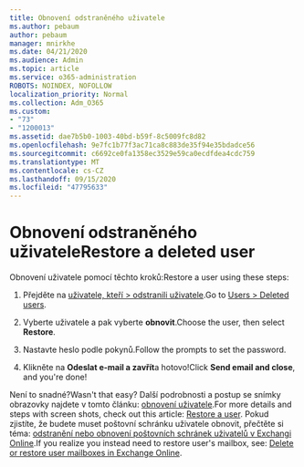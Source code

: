 ```yaml
---
title: Obnovení odstraněného uživatele
ms.author: pebaum
author: pebaum
manager: mnirkhe
ms.date: 04/21/2020
ms.audience: Admin
ms.topic: article
ms.service: o365-administration
ROBOTS: NOINDEX, NOFOLLOW
localization_priority: Normal
ms.collection: Adm_O365
ms.custom:
- "73"
- "1200013"
ms.assetid: dae7b5b0-1003-40bd-b59f-8c5009fc8d82
ms.openlocfilehash: 9e7fc1b77f3ac71ca8c883de35f94e35bdadce56
ms.sourcegitcommit: c6692ce0fa1358ec3529e59ca0ecdfdea4cdc759
ms.translationtype: MT
ms.contentlocale: cs-CZ
ms.lasthandoff: 09/15/2020
ms.locfileid: "47795633"
---
```

# <a name="restore-a-deleted-user"></a><span data-ttu-id="4aa89-102">Obnovení odstraněného uživatele</span><span class="sxs-lookup"><span data-stu-id="4aa89-102">Restore a deleted user</span></span>

<span data-ttu-id="4aa89-103">Obnovení uživatele pomocí těchto kroků:</span><span class="sxs-lookup"><span data-stu-id="4aa89-103">Restore a user using these steps:</span></span>
  
1. <span data-ttu-id="4aa89-104">Přejděte na [uživatele, kteří \> odstranili uživatele](https://admin.microsoft.com/adminportal/home#/deletedusers).</span><span class="sxs-lookup"><span data-stu-id="4aa89-104">Go to [Users \> Deleted users](https://admin.microsoft.com/adminportal/home#/deletedusers).</span></span>

2. <span data-ttu-id="4aa89-105">Vyberte uživatele a pak vyberte **obnovit**.</span><span class="sxs-lookup"><span data-stu-id="4aa89-105">Choose the user, then select **Restore**.</span></span>

3. <span data-ttu-id="4aa89-106">Nastavte heslo podle pokynů.</span><span class="sxs-lookup"><span data-stu-id="4aa89-106">Follow the prompts to set the password.</span></span>

4. <span data-ttu-id="4aa89-107">Klikněte na **Odeslat e-mail a zavřít**a hotovo!</span><span class="sxs-lookup"><span data-stu-id="4aa89-107">Click **Send email and close**, and you're done!</span></span>

<span data-ttu-id="4aa89-108">Není to snadné?</span><span class="sxs-lookup"><span data-stu-id="4aa89-108">Wasn't that easy?</span></span> <span data-ttu-id="4aa89-109">Další podrobnosti a postup se snímky obrazovky najdete v tomto článku: [obnovení uživatele](https://docs.microsoft.com/microsoft-365/admin/add-users/restore-user).</span><span class="sxs-lookup"><span data-stu-id="4aa89-109">For more details and steps with screen shots, check out this article: [Restore a user](https://docs.microsoft.com/microsoft-365/admin/add-users/restore-user).</span></span> <span data-ttu-id="4aa89-110">Pokud zjistíte, že budete muset poštovní schránku uživatele obnovit, přečtěte si téma: [odstranění nebo obnovení poštovních schránek uživatelů v Exchangi Online](https://docs.microsoft.com/exchange/recipients-in-exchange-online/delete-or-restore-mailboxes).</span><span class="sxs-lookup"><span data-stu-id="4aa89-110">If you realize you instead need to restore user's mailbox, see: [Delete or restore user mailboxes in Exchange Online](https://docs.microsoft.com/exchange/recipients-in-exchange-online/delete-or-restore-mailboxes).</span></span>